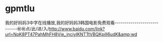 # gpmtlu
我的好妈妈3中字在线播放,我的好妈妈3韩国电影免费观看----------------------------㊗㊗点/此/进/入/http://www.baidu.com/link?url=NoK8PT47PahMhFH8Vie_jnciyIKNTTtVBQKpill6udK&amp;wd
